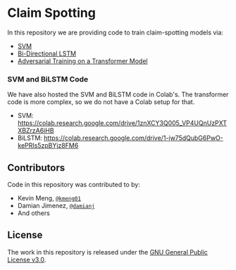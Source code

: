 # Claim Spotting
In this repository we are providing code to train claim-spotting models via:
  - [SVM](https://github.com/idirlab/claimspotter/tree/master/svm)
  - [Bi-Directional LSTM](https://github.com/idirlab/claimspotter/tree/master/bidirectional-lstm)
  - [Adversarial Training on a Transformer Model](https://github.com/idirlab/claimspotter/tree/master/bert-adversarial)

### SVM and BiLSTM Code
We have also hosted the SVM and BiLSTM code in Colab's. The transformer code is more complex, so we do not have a Colab setup for that.
 - SVM: https://colab.research.google.com/drive/1znXCY3Q005_VP4UQnUzPXTXBZrzA6iHB
 - BiLSTM: https://colab.research.google.com/drive/1-jw75dQubG6PwO-kePRIs5zpBYjz8FM6

## Contributors

Code in this repository was contributed to by:
* Kevin Meng, [`@kmeng01`](https://github.com/kmeng01)
* Damian Jimenez, [`@damianj`](https://github.com/damianj)
* And others

## License
The work in this repository is released under the [GNU General Public License v3.0](https://www.gnu.org/licenses/gpl-3.0.en.html).
